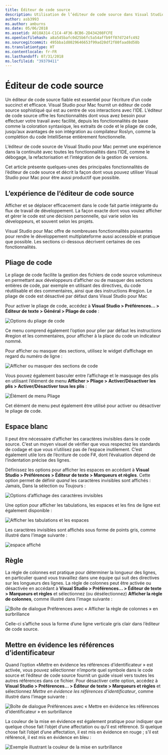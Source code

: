 ```yaml
---
title: Éditeur de code source
description: Utilisation de l’éditeur de code source dans Visual Studio pour Mac
author: asb3993
ms.author: amburns
ms.date: 05/06/2018
ms.assetid: A018A314-C1C4-4F36-BCB6-2D434208FCFE
ms.openlocfilehash: a8a545bafc0d25b6fc5a54affb9ff07d724fc492
ms.sourcegitcommit: 495bba1d8029646653f99ad20df2f80faad8d58b
ms.translationtype: HT
ms.contentlocale: fr-FR
ms.lasthandoff: 07/31/2018
ms.locfileid: "39379411"
---
```

# <a name="source-editor"></a>Éditeur de code source

Un éditeur de code source fiable est essentiel pour l’écriture d’un code succinct et efficace. Visual Studio pour Mac fournit un éditeur de code source sophistiqué qui est au centre de vos interactions avec l’IDE. L’éditeur de code source offre les fonctionnalités dont vous avez besoin pour effectuer votre travail avec facilité, depuis les fonctionnalités de base comme la coloration syntaxique, les extraits de code et le pliage de code, jusqu’aux avantages de son intégration au compilateur Roslyn, comme la complétion du code IntelliSense entièrement fonctionnelle.

L’éditeur de code source de Visual Studio pour Mac permet une expérience dans la continuité avec toutes les fonctionnalités dans l’IDE, comme le débogage, la refactorisation et l’intégration de la gestion de versions.

Cet article présente quelques-unes des principales fonctionnalités de l’éditeur de code source et décrit la façon dont vous pouvez utiliser Visual Studio pour Mac pour être aussi productif que possible.

## <a name="the-source-editor-experience"></a>L’expérience de l’éditeur de code source

Afficher et se déplacer efficacement dans le code fait partie intégrante du flux de travail de développement. La façon exacte dont vous voulez afficher et gérer le code est une décision personnelle, qui varie selon les développeurs, et souvent selon les projets.

Visual Studio pour Mac offre de nombreuses fonctionnalités puissantes pour rendre le développement multiplateforme aussi accessible et pratique que possible. Les sections ci-dessous décrivent certaines de ces fonctionnalités.

## <a name="code-folding"></a>Pliage de code

Le pliage de code facilite la gestion des fichiers de code source volumineux en permettant aux développeurs d’afficher ou de masquer des sections entières de code, par exemple en utilisant des directives, du code réutilisable et des commentaires, ainsi que des instructions #region. Le pliage de code est désactivé par défaut dans Visual Studio pour Mac

Pour activer le pliage de code, accédez à **Visual Studio > Préférences... > Éditeur de texte > Général > Pliage de code** :

![Options du pliage de code](media/source-editor-image1.png)

Ce menu comprend également l’option pour plier par défaut les instructions #region et les commentaires, pour afficher à la place du code un indicateur nommé.

Pour afficher ou masquer des sections, utilisez le widget d’affichage en regard du numéro de ligne :

 ![Afficher ou masquer des sections de code](media/source-editor-image2.png)

Vous pouvez également basculer entre l’affichage et le masquage des plis en utilisant l’élément de menu **Afficher > Pliage > Activer/Désactiver les plis > Activer/Désactiver tous les plis** :

 ![Élément de menu Pliage](media/source-editor-image19.png)

Cet élément de menu peut également être utilisé pour activer ou désactiver le pliage de code.

## <a name="white-space"></a>Espace blanc

Il peut être nécessaire d’afficher les caractères invisibles dans le code source. C’est un moyen visuel de vérifier que vous respectez les standards de codage et que vous n’utilisez pas de l’espace inutilement. C’est également utile lors de l’écriture de code F#, dont l’évaluation dépend de l’indentation précise des lignes.

Définissez les options pour afficher les espaces en accédant à **Visual Studio > Préférences > Éditeur de texte > Marqueurs et règles**. Cette option permet de définir _quand_ les caractères invisibles sont affichés : Jamais, Dans la sélection ou Toujours :

 ![Options d’affichage des caractères invisibles](media/source-editor-image3.png)

Une option pour afficher les tabulations, les espaces et les fins de ligne est également disponible :

 ![Afficher les tabulations et les espaces](media/source-editor-image4.png)

 Les caractères invisibles sont affichés sous forme de points gris, comme illustré dans l’image suivante :

 ![espace affiché](media/source-editor-image22.png)

## <a name="ruler"></a>Règle

La règle de colonnes est pratique pour déterminer la longueur des lignes, en particulier quand vous travaillez dans une équipe qui suit des directives sur les longueurs des lignes. La règle de colonnes peut être activée ou désactivée en accédant à **Visual Studio > Préférences... > Éditeur de texte > Marqueurs et règles** et sélectionnez (ou désélectionnez) **Afficher la règle de colonnes**, comme illustré dans l’image suivante :

 ![Boîte de dialogue Préférences avec « Afficher la règle de colonnes » en surbrillance](media/source-editor-image5.png)

 Celle-ci s’affiche sous la forme d’une ligne verticale gris clair dans l’éditeur de code source.

## <a name="highlight-identifier-references"></a>Mettre en évidence les références d’identificateur

Quand l’option «Mettre en évidence les références d’identificateur » est activée, vous pouvez sélectionner n’importe quel symbole dans le code source et l’éditeur de code source fournit un guide visuel vers toutes les autres références dans ce fichier. Pour désactiver cette option, accédez à **Visual Studio > Préférences... > Éditeur de texte > Marqueurs et règles** et sélectionnez _Mettre en évidence les références d’identificateur_, comme illustré dans l’image suivante :

![Boîte de dialogue Préférences avec « Mettre en évidence les références d’identificateur » en surbrillance](media/source-editor-image6.png)

La couleur de la mise en évidence est également pratique pour indiquer que quelque chose fait l’objet d’une affectation ou qu’il est référencé. Si quelque chose fait l’objet d’une affectation, il est mis en évidence en rouge ; s’il est référencé, il est mis en évidence en bleu :

![Exemple illustrant la couleur de la mise en surbrillance](media/source-editor-image7.png)